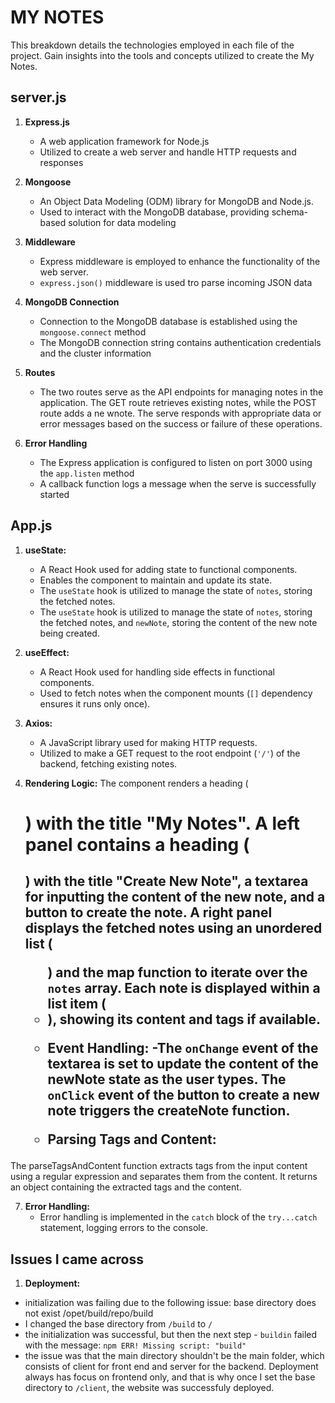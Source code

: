 # MY NOTES 

This breakdown details the technologies employed in each file of the project. Gain insights into the tools and concepts utilized to create the My Notes.

## server.js

1. **Express.js** 
    - A web application framework for Node.js
    - Utilized to create a web server and handle HTTP requests and responses 

2. **Mongoose**
    - An Object Data Modeling (ODM) library for MongoDB and Node.js. 
    - Used to interact with the MongoDB database, providing schema-based solution for data modeling 

3. **Middleware**
    - Express middleware is employed to enhance the functionality of the web server. 
    - `express.json()` middleware is used tro parse incoming JSON data 

4. **MongoDB Connection**
    - Connection to the MongoDB database is established using the `mongoose.connect` method 
    - The MongoDB connection string contains authentication credentials and the cluster information 
   
5. **Routes**
   - The two routes serve as the API endpoints for managing notes in the application. The GET route retrieves existing notes, while the POST route adds a ne wnote. The serve responds with appropriate data or error messages based on the success or failure of these operations. 

6. **Error Handling**
    - The Express application is configured to listen on port 3000 using the `app.listen` method 
    - A callback function logs a message when the serve is successfully started 


## App.js

1. **useState:**
   - A React Hook used for adding state to functional components.
   - Enables the component to maintain and update its state.
   - The `useState` hook is utilized to manage the state of `notes`, storing the fetched notes.
   - The `useState` hook is utilized to manage the state of `notes`, storing the fetched notes, and `newNote`, storing the content of the new note being created.

2. **useEffect:**
   - A React Hook used for handling side effects in functional components.
   - Used to fetch notes when the component mounts (`[]` dependency ensures it runs only once).

3. **Axios:**
   - A JavaScript library used for making HTTP requests.
   - Utilized to make a GET request to the root endpoint (`'/'`) of the backend, fetching existing notes.

4. **Rendering Logic:**
   The component renders a heading (<h1>) with the title "My Notes".
A left panel contains a heading (<h2>) with the title "Create New Note", a textarea for inputting the content of the new note, and a button to create the note.
A right panel displays the fetched notes using an unordered list (<ul>) and the map function to iterate over the `notes` array.
Each note is displayed within a list item (<li>), showing its content and tags if available.

5. **Event Handling:**
   -The `onChange` event of the textarea is set to update the content of the newNote state as the user types.
The `onClick` event of the button to create a new note triggers the createNote function.

6. **Parsing Tags and Content:**

The parseTagsAndContent function extracts tags from the input content using a regular expression and separates them from the content.
It returns an object containing the extracted tags and the content.

7. **Error Handling:**
   - Error handling is implemented in the `catch` block of the `try...catch` statement, logging errors to the console.


## Issues I came across 
1. **Deployment:**
-  initialization was failing due to the following issue: base directory does not exist /opet/build/repo/build
- I changed the base directory from `/build` to `/`
- the initialization was successful, but then the next step - `buildin` failed with the message: `npm ERR! Missing script: "build"`
- the issue was that the main directory shouldn't be the main folder, which consists of client for front end and server for the backend. Deployment always has focus on frontend only, and that is why once I set the base directory to `/client`, the website was successfuly deployed. 



